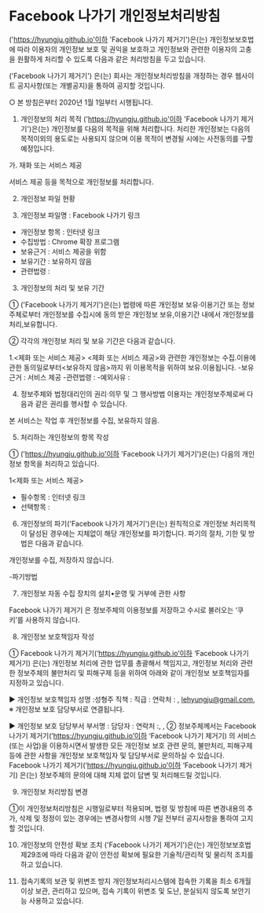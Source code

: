 # Facebook 나가기 개인정보처리방침
('https://hyungju.github.io'이하 'Facebook 나가기 제거기')은(는) 개인정보보호법에 따라 이용자의 개인정보 보호 및 권익을 보호하고 개인정보와 관련한 이용자의 고충을 원활하게 처리할 수 있도록 다음과 같은 처리방침을 두고 있습니다.

('Facebook 나가기 제거기') 은(는) 회사는 개인정보처리방침을 개정하는 경우 웹사이트 공지사항(또는 개별공지)을 통하여 공지할 것입니다.

○ 본 방침은부터 2020년 1월 1일부터 시행됩니다.


1. 개인정보의 처리 목적 ('https://hyungju.github.io'이하 'Facebook 나가기 제거기')은(는) 개인정보를 다음의 목적을 위해 처리합니다. 처리한 개인정보는 다음의 목적이외의 용도로는 사용되지 않으며 이용 목적이 변경될 시에는 사전동의를 구할 예정입니다.

가. 재화 또는 서비스 제공

서비스 제공 등을 목적으로 개인정보를 처리합니다.




2. 개인정보 파일 현황

1. 개인정보 파일명 : Facebook 나가기 링크
- 개인정보 항목 : 인터넷 링크
- 수집방법 : Chrome 확장 프로그램
- 보유근거 : 서비스 제공을 위함
- 보유기간 : 보유하지 않음
- 관련법령 :




3. 개인정보의 처리 및 보유 기간

① ('Facebook 나가기 제거기')은(는) 법령에 따른 개인정보 보유·이용기간 또는 정보주체로부터 개인정보를 수집시에 동의 받은 개인정보 보유,이용기간 내에서 개인정보를 처리,보유합니다.

② 각각의 개인정보 처리 및 보유 기간은 다음과 같습니다.

1.<제화 또는 서비스 제공>
<제화 또는 서비스 제공>와 관련한 개인정보는 수집.이용에 관한 동의일로부터<보유하지 않음>까지 위 이용목적을 위하여 보유.이용됩니다.
-보유근거 : 서비스 제공
-관련법령 :
-예외사유 :

4. 정보주체와 법정대리인의 권리·의무 및 그 행사방법 이용자는 개인정보주체로써 다음과 같은 권리를 행사할 수 있습니다.

본 서비스는 작업 후 개인정보를 수집, 보유하지 않음.



5. 처리하는 개인정보의 항목 작성

① ('https://hyungju.github.io'이하 'Facebook 나가기 제거기')은(는) 다음의 개인정보 항목을 처리하고 있습니다.

1<제화 또는 서비스 제공>
- 필수항목 : 인터넷 링크
- 선택항목 :




6. 개인정보의 파기('Facebook 나가기 제거기')은(는) 원칙적으로 개인정보 처리목적이 달성된 경우에는 지체없이 해당 개인정보를 파기합니다. 파기의 절차, 기한 및 방법은 다음과 같습니다.

개인정보를 수집, 저장하지 않습니다.

-파기방법



7. 개인정보 자동 수집 장치의 설치•운영 및 거부에 관한 사항

Facebook 나가기 제거기 은 정보주체의 이용정보를 저장하고 수시로 불러오는 ‘쿠키’를 사용하지 않습니다.


8. 개인정보 보호책임자 작성


① Facebook 나가기 제거기(‘https://hyungju.github.io’이하 ‘Facebook 나가기 제거기) 은(는) 개인정보 처리에 관한 업무를 총괄해서 책임지고, 개인정보 처리와 관련한 정보주체의 불만처리 및 피해구제 등을 위하여 아래와 같이 개인정보 보호책임자를 지정하고 있습니다.

▶ 개인정보 보호책임자
성명 :성형주
직책 :
직급 :
연락처 : , lehyungju@gmail.com,
※ 개인정보 보호 담당부서로 연결됩니다.

▶ 개인정보 보호 담당부서
부서명 :
담당자 :
연락처 :, ,
② 정보주체께서는 Facebook 나가기 제거기(‘https://hyungju.github.io’이하 ‘Facebook 나가기 제거기) 의 서비스(또는 사업)을 이용하시면서 발생한 모든 개인정보 보호 관련 문의, 불만처리, 피해구제 등에 관한 사항을 개인정보 보호책임자 및 담당부서로 문의하실 수 있습니다. Facebook 나가기 제거기(‘https://hyungju.github.io’이하 ‘Facebook 나가기 제거기) 은(는) 정보주체의 문의에 대해 지체 없이 답변 및 처리해드릴 것입니다.



9. 개인정보 처리방침 변경

①이 개인정보처리방침은 시행일로부터 적용되며, 법령 및 방침에 따른 변경내용의 추가, 삭제 및 정정이 있는 경우에는 변경사항의 시행 7일 전부터 공지사항을 통하여 고지할 것입니다.



10. 개인정보의 안전성 확보 조치 ('Facebook 나가기 제거기')은(는) 개인정보보호법 제29조에 따라 다음과 같이 안전성 확보에 필요한 기술적/관리적 및 물리적 조치를 하고 있습니다.

1. 접속기록의 보관 및 위변조 방지
개인정보처리시스템에 접속한 기록을 최소 6개월 이상 보관, 관리하고 있으며, 접속 기록이 위변조 및 도난, 분실되지 않도록 보안기능 사용하고 있습니다.
